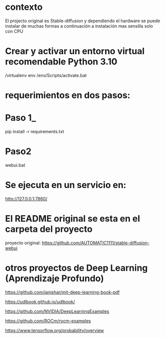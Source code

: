 # contexto
El projecto original es Stable-diffusion y dependiendo el hardware se puede instalar de muchas formas a continuación a instalación mas sensilla solo con CPU

# Crear y activar un entorno virtual recomendable Python 3.10
/virtualenv env         /env/Scripts/activate.bat
# requerimientos en dos pasos:
# Paso 1_
pip install -r requirements.txt

# Paso2
webui.bat

# Se ejecuta en un servicio en:
http://127.0.0.1:7860/

# El README original se esta en el carpeta del proyecto
proyecto original: https://github.com/AUTOMATIC1111/stable-diffusion-webui

# otros proyectos de Deep Learning (Aprendizaje Profundo)
https://github.com/janishar/mit-deep-learning-book-pdf

https://udlbook.github.io/udlbook/

https://github.com/NVIDIA/DeepLearningExamples 

https://github.com/ROCm/rocm-examples

https://www.tensorflow.org/probability/overview
